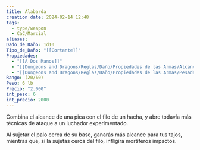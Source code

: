 ```yaml
---
title: Alabarda
creation date: 2024-02-14 12:48
tags:
  - type/weapon
  - CaC/Marcial
aliases: 
Dado_de_Daño: 1d10
Tipo_de_Daño: "[[Cortante]]"
Propiedades:
  - "[[A Dos Manos]]"
  - "[[Dungeons and Dragons/Reglas/Daño/Propiedades de las Armas/Alcance]]"
  - "[[Dungeons and Dragons/Reglas/Daño/Propiedades de las Armas/Pesada]]"
Rango: (20/60)
Peso: 6 lb
Precio: "2.000"
int_peso: 6
int_precio: 2000
---
```

Combina el alcance de una pica con el filo de un hacha, y abre todavía más técnicas de
ataque a un luchador experimentado.

Al sujetar el palo cerca de su base, ganarás más alcance para tus tajos, mientras que, si la sujetas cerca del filo, infligirá mortíferos impactos.